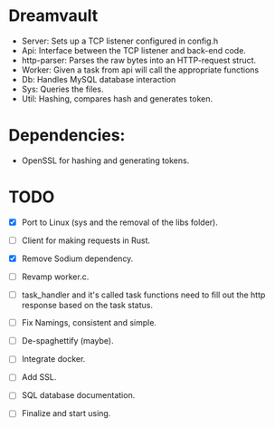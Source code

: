 # Dreamvault

- Server: Sets up a TCP listener configured in config.h
- Api: Interface between the TCP listener and back-end code.
- http-parser: Parses the raw bytes into an HTTP-request struct.
- Worker: Given a task from api will call the appropriate functions
- Db: Handles MySQL database interaction
- Sys: Queries the files.
- Util: Hashing, compares hash and generates token.

# Dependencies:
- OpenSSL for hashing and generating tokens.

# TODO
- [x] Port to Linux (sys and the removal of the libs folder).
- [ ] Client for making requests in Rust.
- [X] Remove Sodium dependency.
- [ ] Revamp worker.c.
- [ ] task_handler and it's called task functions need to fill out the http response based on the task status.
- [ ] Fix Namings, consistent and simple.
- [ ] De-spaghettify (maybe).
- [ ] Integrate docker.
- [ ] Add SSL.
- [ ] SQL database documentation.
- [ ] Finalize and start using.


